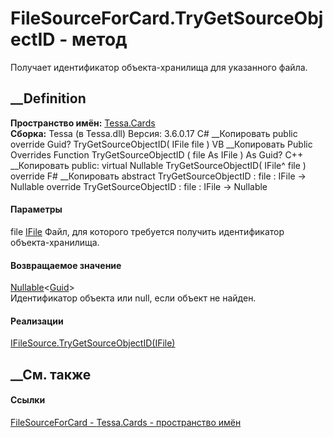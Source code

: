 # FileSourceForCard.TryGetSourceObjectID - метод
Получает идентификатор объекта-хранилища для указанного файла.
##  __Definition
 **Пространство имён:** [Tessa.Cards](N_Tessa_Cards.htm)  
 **Сборка:** Tessa (в Tessa.dll) Версия: 3.6.0.17
C# __Копировать
     public override Guid? TryGetSourceObjectID(
    	IFile file
    )
VB __Копировать
     Public Overrides Function TryGetSourceObjectID ( 
    	file As IFile
    ) As Guid?
C++ __Копировать
     public:
    virtual Nullable<Guid> TryGetSourceObjectID(
    	IFile^ file
    ) override
F# __Копировать
     abstract TryGetSourceObjectID : 
            file : IFile -> Nullable<Guid> 
    override TryGetSourceObjectID : 
            file : IFile -> Nullable<Guid> 
#### Параметры
file [IFile](T_Tessa_Files_IFile.htm)
    Файл, для которого требуется получить идентификатор объекта-хранилища.
#### Возвращаемое значение
[Nullable](https://learn.microsoft.com/dotnet/api/system.nullable-1)<[Guid](https://learn.microsoft.com/dotnet/api/system.guid)>  
Идентификатор объекта или null, если объект не найден.
#### Реализации
[IFileSource.TryGetSourceObjectID(IFile)](M_Tessa_Files_IFileSource_TryGetSourceObjectID.htm)  
##  __См. также
#### Ссылки
[FileSourceForCard - ](T_Tessa_Cards_FileSourceForCard.htm)
[Tessa.Cards - пространство имён](N_Tessa_Cards.htm)
